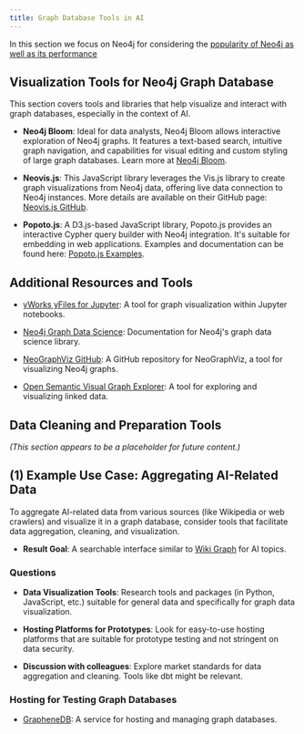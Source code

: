 ```yaml
---
title: Graph Database Tools in AI
---
```


In this section we focus on Neo4j for considering the [popularity of Neo4j as well as its performance](https://www.g2.com/categories/graph-databases#grid) 

## Visualization Tools for Neo4j Graph Database

This section covers tools and libraries that help visualize and interact with graph databases, especially in the context of AI.

- **Neo4j Bloom**: Ideal for data analysts, Neo4j Bloom allows interactive exploration of Neo4j graphs. It features a text-based search, intuitive graph navigation, and capabilities for visual editing and custom styling of large graph databases. Learn more at [Neo4j Bloom](https://neo4j.com/developer-blog/15-tools-for-visualizing-your-neo4j-graph-database/).

- **Neovis.js**: This JavaScript library leverages the Vis.js library to create graph visualizations from Neo4j data, offering live data connection to Neo4j instances. More details are available on their GitHub page: [Neovis.js GitHub](https://github.com/neo4j-contrib/neovis.js).

- **Popoto.js**: A D3.js-based JavaScript library, Popoto.js provides an interactive Cypher query builder with Neo4j integration. It's suitable for embedding in web applications. Examples and documentation can be found here: [Popoto.js Examples](https://github.com/Nhogs/popoto-examples/blob/master/factual/readme.md).

## Additional Resources and Tools

- [yWorks yFiles for Jupyter](https://www.yworks.com/products/yfiles-graphs-for-jupyter): A tool for graph visualization within Jupyter notebooks.

- [Neo4j Graph Data Science](https://neo4j.com/docs/graph-data-science/current/): Documentation for Neo4j's graph data science library.

- [NeoGraphViz GitHub](https://github.com/icfly2/neographviz): A GitHub repository for NeoGraphViz, a tool for visualizing Neo4j graphs.

- [Open Semantic Visual Graph Explorer](https://opensemanticsearch.org/graph-explorer/): A tool for exploring and visualizing linked data.

## Data Cleaning and Preparation Tools

*(This section appears to be a placeholder for future content.)*

## (1) Example Use Case: Aggregating AI-Related Data

To aggregate AI-related data from various sources (like Wikipedia or web crawlers) and visualize it in a graph database, consider tools that facilitate data aggregation, cleaning, and visualization.

- **Result Goal**: A searchable interface similar to [Wiki Graph](https://blinpete.github.io/wiki-graph/?lang=en&wordle=&query=Outline%20of%20artificial%20intelligence) for AI topics.


### Questions

- **Data Visualization Tools**: Research tools and packages (in Python, JavaScript, etc.) suitable for general data and specifically for graph data visualization.

- **Hosting Platforms for Prototypes**: Look for easy-to-use hosting platforms that are suitable for prototype testing and not stringent on data security.


- **Discussion with colleagues**: Explore market standards for data aggregation and cleaning. Tools like dbt might be relevant.

### Hosting for Testing Graph Databases

- [GrapheneDB](https://graphenedb.com/): A service for hosting and managing graph databases.
